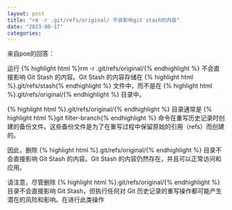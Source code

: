 ```yaml
---
layout: post
title: "rm -r .git/refs/original/ 不会影响git stash的内容"
date: "2023-08-17"
categories: 
---
```

<p>来自poe的回答：</p>
<p>运行 {% highlight html %}rm -r .git/refs/original/{% endhighlight %} 不会直接影响 Git Stash 的内容。Git Stash 的内容存储在 {% highlight html %}.git/refs/stash{% endhighlight %} 文件中，而不是在 {% highlight html %}.git/refs/original/{% endhighlight %} 目录中。</p>
<p>{% highlight html %}.git/refs/original/{% endhighlight %} 目录通常是 {% highlight html %}git filter-branch{% endhighlight %} 命令在重写历史记录时创建的备份文件。这些备份文件是为了在重写过程中保留原始的引用（refs）而创建的。</p>
<p>因此，删除 {% highlight html %}.git/refs/original/{% endhighlight %} 目录不会直接影响 Git Stash 的内容。Git Stash 的内容仍然存在，并且可以正常访问和应用。</p>
<p>请注意，尽管删除 {% highlight html %}.git/refs/original/{% endhighlight %} 目录不会直接影响 Git Stash，但执行任何对 Git 历史记录的重写操作都可能产生潜在的风险和影响。在进行此类操作</p>
